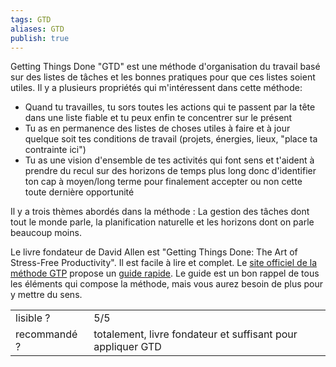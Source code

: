 ```yaml
---
tags: GTD
aliases: GTD
publish: true
---
```


Getting Things Done "GTD" est une méthode d'organisation du travail basé sur des listes de tâches et les bonnes pratiques pour que ces listes soient utiles.
Il y a plusieurs propriétés qui m'intéressent dans cette méthode:
* Quand tu travailles, tu sors toutes les actions qui te passent par la tête dans une liste fiable et tu peux enfin te concentrer sur le présent
* Tu as en permanence des listes de choses utiles à faire et à jour quelque soit tes conditions de travail (projets, énergies, lieux, "place ta contrainte ici")
* Tu as une vision d'ensemble de tes activités qui font sens et t'aident à prendre du recul sur des horizons de temps plus long donc d'identifier ton cap à moyen/long terme pour finalement accepter ou non cette toute dernière opportunité

Il y a trois thèmes abordés dans la méthode : La gestion des tâches dont tout le monde parle, la planification naturelle et les horizons dont on parle beaucoup moins.

Le livre fondateur de David Allen est "Getting Things Done: The Art of Stress-Free Productivity". 
Il est facile à lire et complet.
Le [site officiel de la méthode GTP](https://gettingthingsdone.com/) propose un [guide rapide](https://store.gettingthingsdone.com/GTD-Methodology-Guides-p/40102.htm).
Le guide est un bon rappel de tous les éléments qui compose la méthode, mais vous aurez besoin de plus pour y mettre du sens.

| | |
| :-- | :-- |
| lisible ? | 5/5 |
| recommandé ? | totalement, livre fondateur et suffisant pour appliquer GTD |



